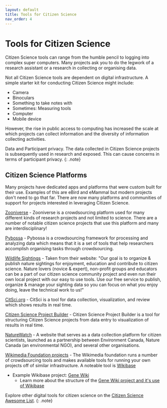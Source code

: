 ```yaml
---
layout: default
title: Tools for Citizen Science
nav_order: 4
---
```


# Tools for Citizen Science
Citizen Science tools can range from the humble pencil to logging into complex super computers. Many projects ask you to do the legwork of a research assistant or a research in collecting or organising data.

Not all Citizen Science tools are dependent on digital infrastructure. A simple starter kit for conducting Citizen Science might include:
<ul>
  <li>Camera</li>
  <li>Binoculars</li>
  <li>Something to take notes with</li>
  <li>Sometimes: Measuring tools</li>
  <li>Computer</li>
  <li>Mobile device</li>
</ul>

However, the rise in public access to computing has increased the scale at which projects can collect information and the diversity of information collecting activities.

Data and Participant privacy. The data collected in Citizen Science projects is subsequently used in research and exposed. This can cause concerns in terms of participant privacy.
{: .note}

## Citizen Science Platforms
Many projects have dedicated apps and platforms that were custom built for their use. Examples of this are eBird and eMammal but modern projects don't need to go that far. There are now many platforms and communities of support for projects interested in leveraging Citizen Science.

[Zooniverse](https://www.zooniverse.org/) - Zooniverse is a crowdsourcing platform used for many different kinds of research projects and not limited to science. There are a number of notable citizen science projects that use this platform and many are interdisciplinary!

[Pybossa](https://pybossa.com/) - Pybossa is a crowdsourcing framework for processing and analyzing data which means that it is a set of tools that help researchers accomplish organising tasks through crowdsourcing.

[Wildlife Sightings](http://www.wildlifesightings.net/) - Taken from their website: "Our goal is to organize & publish nature sightings for enjoyment, education and contribute to citizen science. Nature lovers (novice & expert), non-profit groups and educators can be a part of our citizen science community project and even run their own local project with our easy to use tools. Use our free service to publish, organize & manage your sighting data so you can focus on what you enjoy doing, leave the technical work to us!"

[CitSci.org](https://www.citsci.org/CWIS438/Websites/CitSci/Home.php?WebSiteID=7) - CitSci is a tool for data collection, visualization, and review which shows results in real time.

[Citizen Science Project Builder](https://lab.citizenscience.ch/de/) - Citizen Science Project Builder is a tool for structuring Citizen Science projects from data entry to visualization of results in real time.

[NatureWatch](https://www.naturewatch.ca/about/) - A website that serves as a data collection platform for citizen scientists, launched as a partnership between Environment Canada, Nature Canada (an environmental NGO), and several other organisations. 

[Wikimedia Foundation projects](https://wikimediafoundation.org/our-work/wikimedia-projects/) - The Wikimedia foundation runs a number of crowdsourcing tools and makes available tools for running your own projects off of similar infrastructure. A noteable tool is [Wikibase](https://wikiba.se/)
* Example Wikibase project: [Gene Wiki](https://www.wikidata.org/wiki/Wikidata:WikiProject_Gene_Wiki)
  * Learn more about the structure of the [Gene Wiki project and it's use of Wikibase](https://www.ncbi.nlm.nih.gov/pmc/articles/PMC4795929/)

Explore other digital tools for citizen science on the [Citizen Science Awesome List](https://project-awesome.org/dylanrees/citizen-science).
{: .note}
